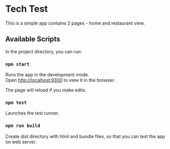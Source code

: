 # Tech Test #

This is a simple app contains 2 pages - home and restaurant view.

## Available Scripts

In the project directory, you can run:

### `npm start`

Runs the app in the development mode.<br>
Open [http://localhost:9300](http://localhost:9300) to view it in the browser.

The page will reload if you make edits.<br>

### `npm test`

Launches the test runner.

### `npm run build`

Create dist directory with html and bundle files, so that you can test the app on web server.